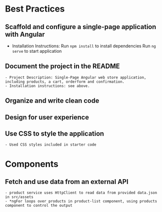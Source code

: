 # Best Practices
## Scaffold and configure a single-page application with Angular
 - Installation Instructions:
	Run `npm install` to install dependencies
	Run `ng serve` to start application

## Document the project in the README
	- Project Description: Single-Page Angular web store application, including products, a cart, orderform and confirmation.
	- Installation instructions: see above.

## Organize and write clean code

## Design for user experience

## Use CSS to style the application
	- Used CSS styles included in starter code

# Components

## Fetch and use data from an external API
	- product service uses HttpClient to read data from provided data.json in src/assets
	- *ngFor loops over products in product-list component, using products component to control the output
	